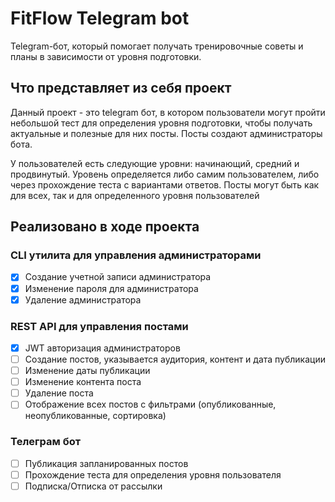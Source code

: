 # FitFlow Telegram bot

Telegram-бот, который помогает получать тренировочные советы и планы в зависимости от уровня подготовки.

## Что представляет из себя проект

Данный проект - это telegram бот, в котором пользователи могут пройти небольшой тест для определения уровня подготовки, чтобы получать актуальные и полезные для них посты. Посты создают администраторы бота.

У пользователей есть следующие уровни: начинающий, средний и продвинутый.
Уровень определяется либо самим пользователем, либо через прохождение теста с вариантами ответов.
Посты могут быть как для всех, так и для определенного уровня пользователей

## Реализовано в ходе проекта

### CLI утилита для управления администраторами

- [x] Создание учетной записи администратора
- [x] Изменение пароля для администратора
- [x] Удаление администратора

### REST API для управления постами

- [x] JWT авторизация администраторов
- [ ] Создание постов, указывается аудитория, контент и дата публикации
- [ ] Изменение даты публикации
- [ ] Изменение контента поста
- [ ] Удаление поста
- [ ] Отображение всех постов с фильтрами (опубликованные, неопубликованные, сортировка)

### Телеграм бот

- [ ] Публикация запланированных постов
- [ ] Прохождение теста для определения уровня пользователя
- [ ] Подписка/Отписка от рассылки
